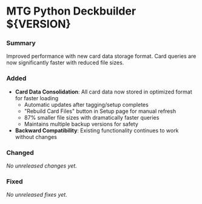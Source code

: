 # MTG Python Deckbuilder ${VERSION}

### Summary
Improved performance with new card data storage format. Card queries are now significantly faster with reduced file sizes.

### Added
- **Card Data Consolidation**: All card data now stored in optimized format for faster loading
  - Automatic updates after tagging/setup completes
  - "Rebuild Card Files" button in Setup page for manual refresh
  - 87% smaller file sizes with dramatically faster queries
  - Maintains multiple backup versions for safety
- **Backward Compatibility**: Existing functionality continues to work without changes

### Changed
_No unreleased changes yet._

### Fixed
_No unreleased fixes yet._
